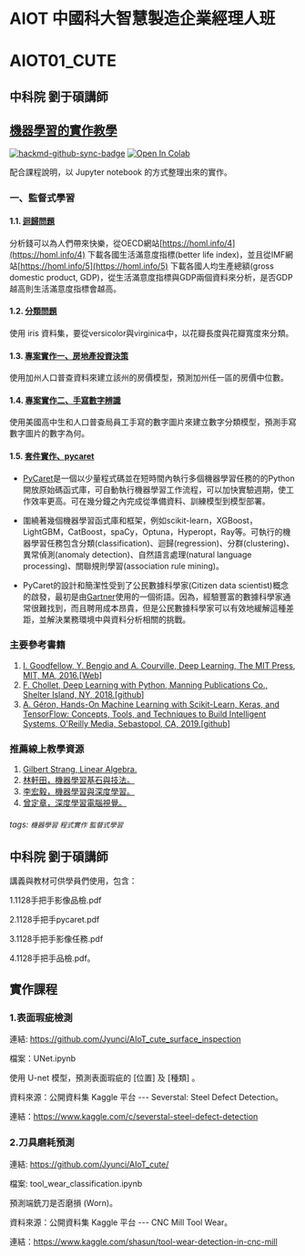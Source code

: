 # AIOT 中國科大智慧製造企業經理人班
# AIOT01_CUTE


## 中科院 劉于碩講師

## [機器學習的實作教學](https://github.com/y-s-liu/machine-learning-tutorial)

[![hackmd-github-sync-badge](https://hackmd.io/izWotahaQiOyDbrZhpdwdg/badge)](https://hackmd.io/izWotahaQiOyDbrZhpdwdg)
[![Open In Colab](https://colab.research.google.com/assets/colab-badge.svg)](https://colab.research.google.com/github/y-s-liu/machine-learning-tutorial/blob/master/)


配合課程說明，以 Jupyter notebook 的方式整理出來的實作。

### 一、監督式學習

#### 1.1. [迴歸問題](https://github.com/y-s-liu/machine-learning-tutorial/blob/master/class1.1_regression.ipynb)
分析錢可以為人們帶來快樂，從OECD網站[https://homl.info/4](https://homl.info/4) 下載各國生活滿意度指標(better life index)，並且從IMF網站[https://homl.info/5](https://homl.info/5) 下載各國人均生產總額(gross domestic product, GDP)，從生活滿意度指標與GDP兩個資料來分析，是否GDP越高則生活滿意度指標會越高。

#### 1.2. [分類問題](https://github.com/y-s-liu/machine-learning-tutorial/blob/master/class1.2_classification.ipynb)
使用 iris 資料集，要從versicolor與virginica中，以花瓣長度與花瓣寬度來分類。

#### 1.3. [專案實作一、房地產投資決策](https://github.com/y-s-liu/machine-learning-tutorial/blob/master/class1.3_ML_project_1.ipynb)
使用加州人口普查資料來建立該州的房價模型，預測加州任一區的房價中位數。

#### 1.4. [專案實作二、手寫數字辨識](https://github.com/y-s-liu/machine-learning-tutorial/blob/master/class1.4_ML_project_2.ipynb)
使用美國高中生和人口普查局員工手寫的數字圖片來建立數字分類模型，預測手寫數字圖片的數字為何。

#### 1.5. [套件實作、pycaret](https://github.com/y-s-liu/machine-learning-tutorial/blob/master/pycaret.md)
* [PyCaret](https://pycaret.org/)是一個以少量程式碼並在短時間內執行多個機器學習任務的的Python開放原始碼函式庫，可自動執行機器學習工作流程，可以加快實驗週期，使工作效率更高。可在幾分鐘之內完成從準備資料、訓練模型到模型部署。

* 圍繞著幾個機器學習函式庫和框架，例如scikit-learn，XGBoost，LightGBM，CatBoost，spaCy，Optuna，Hyperopt，Ray等。可執行的機器學習任務包含分類(classification)、迴歸(regression)、分群(clustering)、異常偵測(anomaly detection)、自然語言處理(natural language processing)、關聯規則學習(association rule mining)。

* PyCaret的設計和簡潔性受到了公民數據科學家(Citizen data scientist)概念的啟發，最初是由[Gartner](https://www.ithome.com.tw/news/127217)使用的一個術語。因為，經驗豐富的數據科學家通常很難找到，而且聘用成本昂貴，但是公民數據科學家可以有效地緩解這種差距，並解決業務環境中與資料分析相關的挑戰。

### 主要參考書籍

1. [I. Goodfellow, Y. Bengio and A. Courville, Deep Learning, The MIT Press, MIT, MA, 2016.](https://www.tenlong.com.tw/products/9789865021924?list_name=trs-t)[[Web](https://www.deeplearningbook.org/)]
2. [F. Chollet, Deep Learning with Python, Manning Publications Co., Shelter Island, NY, 2018.](https://www.tenlong.com.tw/products/9789863125501?list_name=rd)[[github](https://github.com/fchollet/deep-learning-with-python-notebooks)]
3. [A. Géron, Hands-On Machine Learning with Scikit-Learn, Keras, and TensorFlow: Concepts, Tools, and Techniques to Build Intelligent Systems, O'Reilly Media, Sebastopol, CA, 2019.](https://www.tenlong.com.tw/products/9789865024345?list_name=c-deep-learning)[[github](https://github.com/ageron/handson-ml2/)]

### 推薦線上教學資源
1. [Gilbert Strang, Linear Algebra.](https://www.youtube.com/watch?v=YeznlKTrpmU&list=PL6839449936471E0C)
2. [林軒田，機器學習基石與技法。](https://www.coursera.org/instructor/htlin)
3. [李宏毅，機器學習與深度學習。](http://speech.ee.ntu.edu.tw/~tlkagk/courses_ML20.html)
4. [曾定章，深度學習電腦視覺。](http://ip.csie.ncu.edu.tw/i09.htm)

###### tags: `機器學習` `程式實作` `監督式學習`


## 中科院 劉于碩講師

講義與教材可供學員們使用，包含：

1.1128手把手影像品檢.pdf

2.1128手把手pycaret.pdf

3.1128手把手影像任務.pdf

4.1128手把手品檢.pdf。

## 實作課程
### 1.表面瑕疵檢測
連結: https://github.com/Jyunci/AIoT_cute_surface_inspection

檔案：UNet.ipynb

使用 U-net 模型，預測表面瑕疵的 [位置] 及 [種類] 。

資料來源：公開資料集 Kaggle 平台 --- Severstal: Steel Defect Detection。

連結：https://www.kaggle.com/c/severstal-steel-defect-detection

### 2.刀具磨耗預測
連結: https://github.com/Jyunci/AIoT_cute/

檔案: tool_wear_classification.ipynb

預測端銑刀是否磨損 (Worn)。

資料來源：公開資料集 Kaggle 平台 --- CNC Mill Tool Wear。

連結：https://www.kaggle.com/shasun/tool-wear-detection-in-cnc-mill

